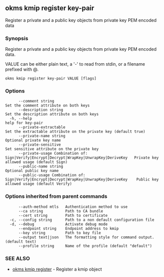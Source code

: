 ## okms kmip register key-pair

Register a private and a public key objects from private key PEM encoded data

### Synopsis

Register a private and a public key objects from private key PEM encoded data.
		
VALUE can be either plain text, a '-' to read from stdin, or a filename prefixed with @.

```
okms kmip register key-pair VALUE [flags]
```

### Options

```
      --comment string                                                                          Set the comment attribute on both keys
      --description string                                                                      Set the description attribute on both keys
  -h, --help                                                                                    help for key-pair
      --private-extractable                                                                     Set the extractable attribute on the private key (default true)
      --private-name string                                                                     Optional private key name
      --private-sensitive                                                                       Set sensitive attribute on the private key
      --private-usage Combination of: Sign|Verify|Encrypt|Decrypt|WrapKey|UnwrapKey|DeriveKey   Private key allowed usage (default Sign)
      --public-name string                                                                      Optional public key name
      --public-usage Combination of: Sign|Verify|Encrypt|Decrypt|WrapKey|UnwrapKey|DeriveKey    Public key allowed usage (default Verify)
```

### Options inherited from parent commands

```
      --auth-method mtls   Authentication method to use
      --ca string          Path to CA bundle
      --cert string        Path to certificate
  -c, --config string      Path to a non default configuration file
  -d, --debug              Activate debug mode
      --endpoint string    Endpoint address to kmip
      --key string         Path to key file
      --output text|json   The formatting style for command output. (default text)
      --profile string     Name of the profile (default "default")
```

### SEE ALSO

* [okms kmip register](okms_kmip_register.md)	 - Register a kmip object

